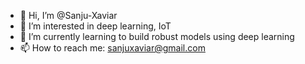 - 👋 Hi, I’m @Sanju-Xaviar
- 👀 I’m interested in deep learning, IoT
- 🌱 I’m currently learning to build robust models using deep learning
- 📫 How to reach me: sanjuxaviar@gmail.com

<!---
Sanju-Xaviar/Sanju-Xaviar is a ✨ special ✨ repository because its `README.md` (this file) appears on your GitHub profile.
You can click the Preview link to take a look at your changes.
--->
